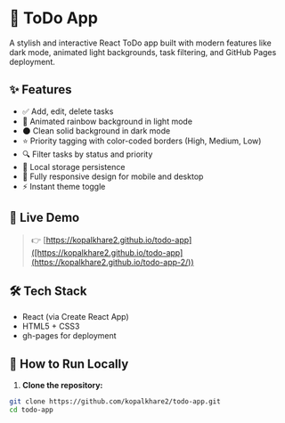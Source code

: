 # 🌈 ToDo App

A stylish and interactive React ToDo app built with modern features like dark mode, animated light backgrounds, task filtering, and GitHub Pages deployment.

## ✨ Features

- ✅ Add, edit, delete tasks
- 🌈 Animated rainbow background in light mode
- 🌑 Clean solid background in dark mode
- ⭐ Priority tagging with color-coded borders (High, Medium, Low)
- 🔍 Filter tasks by status and priority
- 💾 Local storage persistence
- 📱 Fully responsive design for mobile and desktop
- ⚡ Instant theme toggle

## 🔗 Live Demo

> 👉 [https://kopalkhare2.github.io/todo-app]([https://kopalkhare2.github.io/todo-app](https://kopalkhare2.github.io/todo-app-2/))


## 🛠️ Tech Stack

- React (via Create React App)
- HTML5 + CSS3
- gh-pages for deployment


## 🚀 How to Run Locally

1. **Clone the repository:**

```bash
git clone https://github.com/kopalkhare2/todo-app.git
cd todo-app
